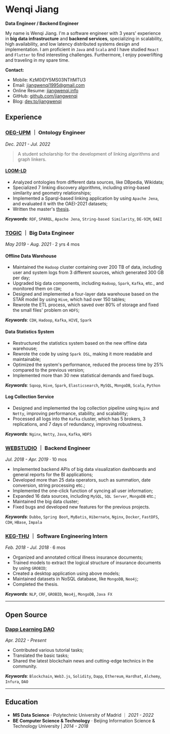 # Wenqi Jiang

**Data Engineer / Backend Engineer**

My name is Wenqi Jiang. I'm a software engineer with 3 years' experience in **big data infrastructure** and **backend services**, specializing in scalability, high availability, and low latency distributed systems design and implementation. 
I am proficient in `Java` and `Scala` and I have studied `React` and `Flutter` to find interesting challenges.
Furthermore, I enjoy powerlifting and traveling in my spare time.

**Contact:**

- Mobile: KzM0IDY5MS03NTItMTU3
- Email: [jiangwenqi1995@gmail.com](mailto:jiangwenqi1995@gmail.com)
- Online Resume: [jiangwenqi.info](https://jiangwenqi.info/)
- GitHub: [github.com/jiangwenqi](https://github.com/jiangwenqi)
- Blog: [dev.to/jiangwenqi](https://dev.to/jiangwenqi)

## Experience

### [OEG-UPM](https://oeg.fi.upm.es) ｜ Ontology Engineer

_Dec. 2021 - Jul. 2022_

> A student scholarship for the development of linking algorithms and graph linkers.

#### [LOOM-LD](https://github.com/oeg-upm/loom-ld)

- Analyzed ontologies from different data sources, like DBpedia, Wikidata;
- Specialized 7 linking discovery algorithms, including string-based similarity and geometry relationships;
- Implemented a Sparql-based linking application by using `Apache Jena`, and evaluated it with the OAEI-2021 datasets;
- Written the master's [thesis](https://oa.upm.es/71452/).

**_Keywords_**: `RDF`, `SPARQL`, `Apache Jena`, `String-based Similarity`, `DE-9IM`, `OAEI`

### [TOGIC](http://www.51togic.com) ｜ Big Data Engineer

_May 2019 - Aug. 2021_ · 2 yrs 4 mos

#### Offline Data Warehouse

- Maintained the `Hadoop` cluster containing over 200 TB of data, including user and system logs from 3 different sources, which generated 300 GB per day;
- Upgraded big data components, including `Hadoop`, `Spark`, `Kafka`, etc., and monitored them on `CDH`;
- Designed and implemented a four-layer data warehouse based on the STAR model by using `Hive`, which had over 150 tables;
- Rewrote the ETL process, which saved over 80% of storage and fixed the small files' problem on `HDFS`;

**_Keywords_**: `CDH`, `Hadoop`, `Kafka`, `HIVE`, `Spark`

#### Data Statistics System

- Restructured the statistics system based on the new offline data warehouse;
- Rewrote the code by using `Spark DSL`, making it more readable and maintainable;
- Optimized the system's performance, reduced the process time by 25% compared to the previous version;
- Implemented more than 30 new statistical demands and fixed bugs.

**_Keywords_**: `Sqoop`, `Hive`, `Spark`, `Elasticsearch`, `MySQL`, `MongoDB`, `Scala`, `Python`

#### Log Collection Service

- Designed and implemented the log collection pipeline using `Nginx` and `Netty`, improving performance, stability, and scalability;
- Processed all logs into the `Kafka` cluster, which has 5 brokers, 3 replications, and 7 days of redundancy, improving robustness.

**_Keywords_**: `Nginx`, `Netty`, `Java`, `Kafka`, `HDFS`

### [WEBSTUDIO](http://www.wbdatavis.com) ｜ Backend Engineer

_Jul. 2018 - Apr. 2019_ · 10 mos

- Implemented backend APIs of big data visualization dashboards and general reports for the BI applications;
- Developed more than 25 data operators, such as summation, date conversion, string processing etc.;
- Implemented the one-click function of syncing all user information;
- Expanded 16 data sources, including `MySQL`, `SQL Server`, `MongoDB` etc.;
- Maintained the big data cluster;
- Fixed bugs and developed new features for the previous projects.

**_Keywords_**: `Dubbo`, `Spring Boot`, `MyBatis`, `Hibernate`, `Nginx`, `Docker`, `FastDFS`, `CDH`, `HBase`, `Impala`

### [KEG-THU](https://keg.cs.tsinghua.edu.cn) ｜ Software Engineering Intern

_Feb. 2018 - Jul. 2018_ · 6 mos

- Organized and annotated critical illness insurance documents;
- Trained models to extract the logical structure of insurance documents by using `GROBID`;
- Created a desktop application using above models;
- Maintained datasets in NoSQL database, like `MongoDB`, `Neo4j`;
- Completed the thesis.

**_Keywords_**: `NLP`, `CRF`, `GROBID`, `Neo4j`, `MongoDB`, `Java FX`

---

## Open Source

### [Dapp Learning DAO](https://github.com/Dapp-Learning-DAO)

_Apr. 2022 - Present_

- Contributed various tutorial tasks;
- Translated the basic tasks;
- Shared the latest blockchain news and cutting-edge technics in the community.

**_Keywords_**: `Blockchain`, `Web3.js`, `Solidity`, `Dapp`, `Ethereum`, `Hardhat`, `Alchemy`, `Infura`, `DAO`

---

## Education

- **MS Data Science** · Polytechnic University of Madrid ｜ _2021 - 2022_
- **BE Computer Science & Technology** · Beijing Information Science & Technology University | _2014 - 2018_
